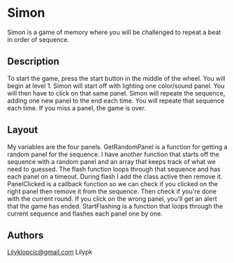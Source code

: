# Simon 

Simon is a game of memory where you will be challenged to repeat a beat in order of sequence. 

## Description 

To start the game, press the start button in the middle of the wheel. You will begin at level 1. Simon will start off with lighting one color/sound panel. You will then have to click on that same panel. Simon will repeate the sequence, adding one new panel to the end each time. You will repeate that sequence each time. If you miss a panel, the game is over. 

## Layout 

My variables are the four panels. GetRandomPanel is a function for getting a random panel for the sequence. I have another function that starts off the sequence with a random panel and an array that keeps track of what we need to guessed. The flash function loops through that sequence and has each panel on a timeout. During flash I add the class active then remove it. PanelClicked is a callback function so we can check if you clicked on the right panel then remove it from the sequence. Then check if you're done with the current round. If you click on the wrong panel, you'll get an alert that the game has ended. StartFlashing is a function that loops through the current sequence and flashes each panel one by one. 


## Authors 

Lilyklopcic@gmail.com
Lilypk